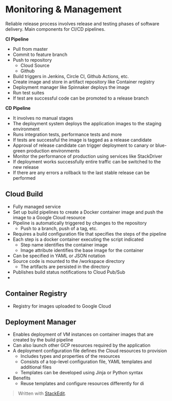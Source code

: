 # Monitoring & Management

Reliable release process involves release and testing phases of software delivery. Main components for CI/CD pipelines.

**CI Pipeline**
- Pull from master
- Commit to feature branch
- Push to repository
	- Cloud Source
	- Github
- Build triggers in Jenkins, Circle CI, Github Actions, etc.
- Create image and store in artifact repository like Container registry
- Deployment manager like Spinnaker deploys the image
- Run test suites 
- If test are successful code can be promoted to a release branch

**CD Pipeline**
- It involves no manual stages
- The deployment system deploys the application images to the staging environment
- Runs integration tests, performance tests and more
- If tests are successful the image is tagged as a release candidate
- Approval of release candidate can trigger deployment to canary or blue-green production environments
- Monitor the performance of production using services like StackDriver
- If deployment works successfully entire traffic can be switched to the new release
- If there are any errors a rollback to the last stable release can be performed

##  Cloud Build
- Fully managed service
- Set up build pipelines to create a Docker container image and push the image to a Google Cloud resource
- Pipeline is automatically triggered by changes to the repository
	- Push to a branch, push of a tag, etc.
- Requires a build configuration file that specifies the steps of the pipeline
- Each step is a docker container executing the script indicated
	- Step name identifies the container image
	- Image attribute identifies the base image for the container
- Can be specified in YAML or JSON notation
- Source code is mounted to the /workspace directory
	- The artifacts are persisted in the directory
- Publishes build status notifications to Cloud Pub/Sub
- 

## Container Registry
- Registry for images uploaded to Google Cloud


## Deployment Manager
- Enables deployment of VM instances on container images that are created by the build pipeline
- Can also launch other GCP resources required by the application
- A deployment configuration file defines the Cloud resources to provision
	- Includes types and properties of the resources
	- Consists of a top-level configuration file, YAML templates and additional files
	- Templates can be developed using Jinja or Python syntax
- Benefits
	- Reuse templates and configure resources differently for di 


> Written with [StackEdit](https://stackedit.io/).
<!--stackedit_data:
eyJoaXN0b3J5IjpbLTk3MzYzMDY3NSwtMTU2MzI1MDc4OSwtMT
Q2Njk1MTQxNSwtMTY0MDQyNTE4Nl19
-->